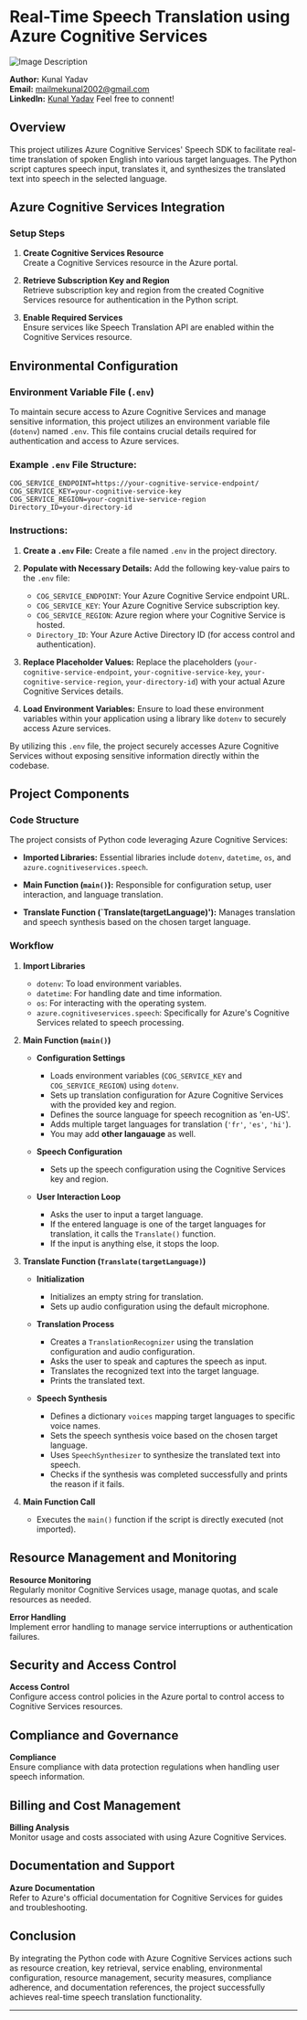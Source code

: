 # Real-Time Speech Translation using Azure Cognitive Services

![Image Description](images\speech-translator-app-1.png)

**Author:** Kunal Yadav  
**Email:** mailmekunal2002@gmail.com  
**LinkedIn:** [Kunal Yadav](https://www.linkedin.com/in/kunal-yadav-274879225/)
Feel free to connent!

## Overview

This project utilizes Azure Cognitive Services' Speech SDK to facilitate real-time translation of spoken English into various target languages. The Python script captures speech input, translates it, and synthesizes the translated text into speech in the selected language.
## Azure Cognitive Services Integration

### Setup Steps

1. **Create Cognitive Services Resource**  
Create a Cognitive Services resource in the Azure portal.
  
2. **Retrieve Subscription Key and Region**  
Retrieve subscription key and region from the created Cognitive Services resource for authentication in the Python script.
  
3. **Enable Required Services**  
Ensure services like Speech Translation API are enabled within the Cognitive Services resource.


## Environmental Configuration

### Environment Variable File (`.env`)

To maintain secure access to Azure Cognitive Services and manage sensitive information, this project utilizes an environment variable file (`dotenv`) named `.env`. This file contains crucial details required for authentication and access to Azure services.

### Example `.env` File Structure:

```plaintext
COG_SERVICE_ENDPOINT=https://your-cognitive-service-endpoint/
COG_SERVICE_KEY=your-cognitive-service-key
COG_SERVICE_REGION=your-cognitive-service-region
Directory_ID=your-directory-id
```

### Instructions:

1. **Create a `.env` File:** Create a file named `.env` in the project directory.
   
2. **Populate with Necessary Details:** Add the following key-value pairs to the `.env` file:
   - `COG_SERVICE_ENDPOINT`: Your Azure Cognitive Service endpoint URL.
   - `COG_SERVICE_KEY`: Your Azure Cognitive Service subscription key.
   - `COG_SERVICE_REGION`: Azure region where your Cognitive Service is hosted.
   - `Directory_ID`: Your Azure Active Directory ID (for access control and authentication).

3. **Replace Placeholder Values:** Replace the placeholders (`your-cognitive-service-endpoint`, `your-cognitive-service-key`, `your-cognitive-service-region`, `your-directory-id`) with your actual Azure Cognitive Services details.

4. **Load Environment Variables:** Ensure to load these environment variables within your application using a library like `dotenv` to securely access Azure services.

By utilizing this `.env` file, the project securely accesses Azure Cognitive Services without exposing sensitive information directly within the codebase.
## Project Components

### Code Structure

The project consists of Python code leveraging Azure Cognitive Services:

- **Imported Libraries:** Essential libraries include `dotenv`, `datetime`, `os`, and `azure.cognitiveservices.speech`.
  
- **Main Function (`main()`):** Responsible for configuration setup, user interaction, and language translation.
  
- **Translate Function (`Translate(targetLanguage)'):** Manages translation and speech synthesis based on the chosen target language.

### Workflow

1. **Import Libraries**
    - `dotenv`: To load environment variables.
    - `datetime`: For handling date and time information.
    - `os`: For interacting with the operating system.
    - `azure.cognitiveservices.speech`: Specifically for Azure's Cognitive Services related to speech processing.
  
2. **Main Function (`main()`)**
    - **Configuration Settings**
        - Loads environment variables (`COG_SERVICE_KEY` and `COG_SERVICE_REGION`) using `dotenv`.
        - Sets up translation configuration for Azure Cognitive Services with the provided key and region.
        - Defines the source language for speech recognition as 'en-US'.
        - Adds multiple target languages for translation (`'fr'`, `'es'`, `'hi'`).
        - You may add **other langauage** as well.
    
    - **Speech Configuration**
        - Sets up the speech configuration using the Cognitive Services key and region.
    
    - **User Interaction Loop**
        - Asks the user to input a target language.
        - If the entered language is one of the target languages for translation, it calls the `Translate()` function.
        - If the input is anything else, it stops the loop.
  
3. **Translate Function (`Translate(targetLanguage)`)**
    - **Initialization**
        - Initializes an empty string for translation.
        - Sets up audio configuration using the default microphone.
  
    - **Translation Process**
        - Creates a `TranslationRecognizer` using the translation configuration and audio configuration.
        - Asks the user to speak and captures the speech as input.
        - Translates the recognized text into the target language.
        - Prints the translated text.
  
    - **Speech Synthesis**
        - Defines a dictionary `voices` mapping target languages to specific voice names.
        - Sets the speech synthesis voice based on the chosen target language.
        - Uses `SpeechSynthesizer` to synthesize the translated text into speech.
        - Checks if the synthesis was completed successfully and prints the reason if it fails.
  
4. **Main Function Call**
    - Executes the `main()` function if the script is directly executed (not imported).




## Resource Management and Monitoring

**Resource Monitoring**  
 Regularly monitor Cognitive Services usage, manage quotas, and scale resources as needed.

**Error Handling**  
Implement error handling to manage service interruptions or authentication failures.

## Security and Access Control

**Access Control**  
Configure access control policies in the Azure portal to control access to Cognitive Services resources.

## Compliance and Governance

**Compliance**  
 Ensure compliance with data protection regulations when handling user speech information.

## Billing and Cost Management

**Billing Analysis**  
Monitor usage and costs associated with using Azure Cognitive Services.

## Documentation and Support

**Azure Documentation**  
 Refer to Azure's official documentation for Cognitive Services for guides and troubleshooting.

## Conclusion

By integrating the Python code with Azure Cognitive Services actions such as resource creation, key retrieval, service enabling, environmental configuration, resource management, security measures, compliance adherence, and documentation references, the project successfully achieves real-time speech translation functionality.

---